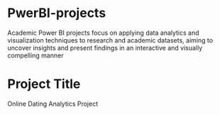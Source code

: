 # PwerBI-projects
Academic Power BI projects focus on applying data analytics and visualization techniques to research and academic datasets, aiming to uncover insights and present findings in an interactive and visually compelling manner
# Project Title
Online Dating Analytics Project
